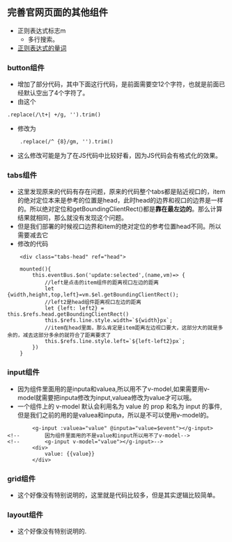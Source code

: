 ## 完善官网页面的其他组件
* 正则表达式标志m	
    * 多行搜索。
* [正则表达式的量词](https://developer.mozilla.org/en-US/docs/Web/JavaScript/Guide/Regular_Expressions/Quantifiers)
### button组件
* 增加了部分代码，其中下面这行代码，是前面需要空12个字符，也就是前面已经默认空出了4个字符了。
* 由这个
```
.replace(/\t+| +/g, '').trim()
```
* 修改为
```
    .replace(/^ {8}/gm, '').trim()
```
* 这么修改可能是为了在JS代码中比较好看，因为JS代码会有格式化的效果。
### tabs组件
* 这里发现原来的代码有存在问题，原来的代码整个tabs都是贴近视口的，item的绝对定位本来是参考的位置是head，此时head的边界和视口的边界是一样的。所以绝对定位和getBoundingClientRect()都是**靠在最左边的**。那么计算结果就相同，那么就没有发现这个问题。
* 但是我们部署的时候视口边界和item的绝对定位的参考位置head不同。所以需要减去它
* 修改的代码
```
    <div class="tabs-head" ref="head">

    mounted(){
        this.eventBus.$on('update:selected',(name,vm)=> {
            //left是点击的item组件的距离视口左边的距离
            let {width,height,top,left}=vm.$el.getBoundingClientRect();
            //left2是head组件距离视口左边的距离
            let {left: left2} = this.$refs.head.getBoundingClientRect()
            this.$refs.line.style.width=`${width}px`;
            //item在head里面，那么肯定是item距离左边视口要大，这部分大的就是多余的，减去这部分多余的就符合了距离要求了
            this.$refs.line.style.left=`${left-left2}px`;
        })
    }
```
### input组件
* 因为组件里面用的是inputa和valuea,所以用不了v-model,如果需要用v-model就需要把inputa修改为input,valuea修改为value才可以哦。
* 一个组件上的 v-model 默认会利用名为 value 的 prop 和名为 input 的事件,但是我们之前的用的是valuea和inputa，所以是不可以使用v-model的。
```
        <g-input :valuea="value" @inputa="value=$event"></g-input>
<!--        因为组件里面用的不是value和input所以用不了v-model-->
<!--        <g-input v-model="value"></g-input>-->
        <div>
            value: {{value}}
        </div>
```
### grid组件
* 这个好像没有特别说明的，这里就是代码比较多，但是其实逻辑比较简单。

### layout组件
* 这个好像没有特别说明的.





